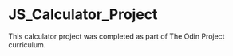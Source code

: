 # JS_Calculator_Project

This calculator project was completed as part of The Odin Project curriculum.
